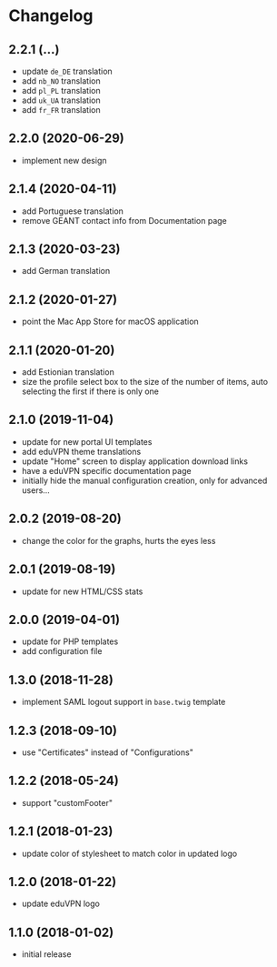 # Changelog

## 2.2.1 (...)
- update `de_DE` translation
- add `nb_NO` translation
- add `pl_PL` translation
- add `uk_UA` translation
- add `fr_FR` translation

## 2.2.0 (2020-06-29)
- implement new design

## 2.1.4 (2020-04-11)
- add Portuguese translation
- remove GEANT contact info from Documentation page

## 2.1.3 (2020-03-23)
- add German translation

## 2.1.2 (2020-01-27)
- point the Mac App Store for macOS application

## 2.1.1 (2020-01-20)
- add Estionian translation
- size the profile select box to the size of the number of items, auto 
  selecting the first if there is only one

## 2.1.0 (2019-11-04)
- update for new portal UI templates
- add eduVPN theme translations
- update "Home" screen to display application download links
- have a eduVPN specific documentation page
- initially hide the manual configuration creation, only for advanced users...

## 2.0.2 (2019-08-20)
- change the color for the graphs, hurts the eyes less

## 2.0.1 (2019-08-19)
- update for new HTML/CSS stats

## 2.0.0 (2019-04-01)
- update for PHP templates
- add configuration file

## 1.3.0 (2018-11-28)
- implement SAML logout support in `base.twig` template

## 1.2.3 (2018-09-10)
- use "Certificates" instead of "Configurations"

## 1.2.2 (2018-05-24)
- support "customFooter"

## 1.2.1 (2018-01-23)
- update color of stylesheet to match color in updated logo

## 1.2.0 (2018-01-22)
- update eduVPN logo

## 1.1.0 (2018-01-02)
- initial release
